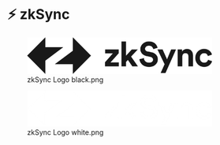 # ⚡ zkSync

<div>

<figure><img src="../../.gitbook/assets/full_logo_zksync-black.png" alt="zkSync Logo black.png" width="375"><figcaption>zkSync Logo black.png</figcaption></figure>

</div>

<div>

<figure><img src="../../.gitbook/assets/full_logo_zksync-white.png" alt="zkSync Logo white.png" width="375"><figcaption>zkSync Logo white.png</figcaption></figure>

</div>
